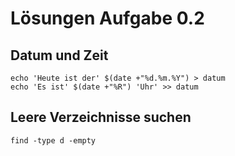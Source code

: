 # Lösungen Aufgabe 0.2

## Datum und Zeit
```
echo 'Heute ist der' $(date +"%d.%m.%Y") > datum
echo 'Es ist' $(date +"%R") 'Uhr' >> datum
```

## Leere Verzeichnisse suchen

```
find -type d -empty
```
